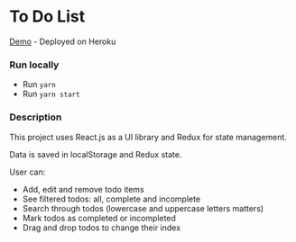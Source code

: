 # To Do List

[Demo](https://yourthings.herokuapp.com/) - Deployed on Heroku

### Run locally

* Run `yarn`
* Run `yarn start`

### Description

This project uses React.js as a UI library and Redux for state management.

Data is saved in localStorage and Redux state.

User can:

* Add, edit and remove todo items
* See filtered todos: all, complete and incomplete
* Search through todos (lowercase and uppercase letters matters)
* Mark todos as completed or incompleted
* Drag and drop todos to change their index
